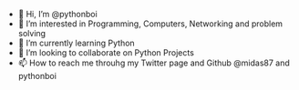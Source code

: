 - 👋 Hi, I’m @pythonboi
- 👀 I’m interested in Programming, Computers, Networking and problem solving
- 🌱 I’m currently learning Python
- 💞️ I’m looking to collaborate on Python Projects
- 📫 How to reach me throuhg my Twitter page and Github @midas87 and pythonboi

<!---
pythonboi/pythonboi is a ✨ special ✨ repository because its `README.md` (this file) appears on your GitHub profile.
You can click the Preview link to take a look at your changes.
--->
